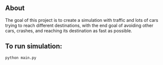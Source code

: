## About
The goal of this project is to create a simulation with traffic and lots of cars trying to reach
different destinations, with the end goal of avoiding other cars, crashes, and reaching its destination as fast as possible.

## To run simulation:

`python main.py`

